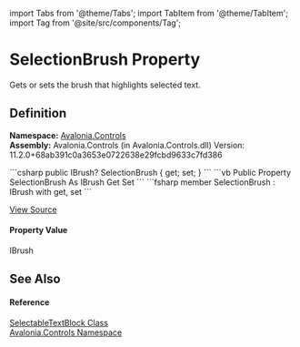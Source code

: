 import Tabs from '@theme/Tabs'; 
import TabItem from '@theme/TabItem'; 
import Tag from '@site/src/components/Tag'; 

# SelectionBrush Property


Gets or sets the brush that highlights selected text.



## Definition
**Namespace:** <a href="N_Avalonia_Controls">Avalonia.Controls</a>  
**Assembly:** Avalonia.Controls (in Avalonia.Controls.dll) Version: 11.2.0+68ab391c0a3653e0722638e29fcbd9633c7fd386

<Tabs groupId="api-code-preview">
<TabItem value="csharp" label="C#">
```csharp
public IBrush? SelectionBrush { get; set; }
```
</TabItem>
<TabItem value="vb" label="VB">
```vb
Public Property SelectionBrush As IBrush
	Get
	Set
```
</TabItem>
<TabItem value="fsharp" label="F#">
```fsharp
member SelectionBrush : IBrush with get, set
```
</TabItem>
</Tabs>



<a href="https://github.com/AvaloniaUI/Avalonia/tree/master/srcAvalonia.Controls/SelectableTextBlock.cs#L66" title="View the source code">View Source</a>



#### Property Value
IBrush

## See Also


#### Reference
<a href="T_Avalonia_Controls_SelectableTextBlock">SelectableTextBlock Class</a>  
<a href="N_Avalonia_Controls">Avalonia.Controls Namespace</a>  
